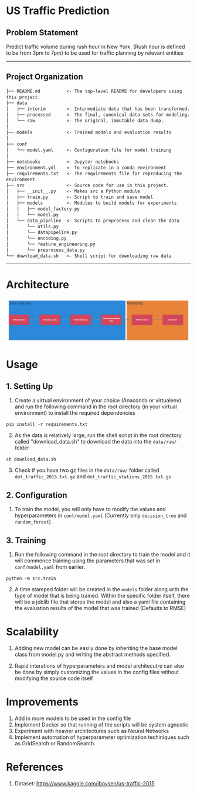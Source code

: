 US Traffic Prediction
==============================

## Problem Statement

Predict traffic volume during rush hour in New York. (Rush hour is defined to be from 3pm to 7pm) to be used for traffic planning by relevant entities

--------
## Project Organization


    ├── README.md          <- The top-level README for developers using this project.
    ├── data
    │   ├── interim        <- Intermediate data that has been transformed.
    │   ├── processed      <- The final, canonical data sets for modeling.
    │   └── raw            <- The original, immutable data dump.
    │
    ├── models             <- Trained models and evaluation results
    │
    ├── conf               
    │   └── model.yaml     <- Configuration file for model training
    │
    ├── notebooks          <- Jupyter notebooks
    ├── environment.yml    <- To replicate in a conda environment
    ├── requirements.txt   <- The requirements file for reproducing the environment
    ├── src                <- Source code for use in this project.
    │   ├── __init__.py    <- Makes src a Python module
    │   ├── train.py       <- Script to train and save model
    │   ├── models         <- Modules to build models for experiments
    │   │   ├── model_factory.py
    │   │   └── model.py
    │   └── data_pipeline  <- Scripts to preprocess and clean the data
    │       └── utils.py
    │       └── datapipeline.py
    │       └── encoding.py
    │       └── feature_engineering.py
    │       └── preprocess_data.py
    └── download_data.sh   <- Shell script for downloading raw data

--------
Architecture
==============================
<img src="images/architecture.png">

Usage
==============================
## 1. Setting Up

1. Create a virtual environment of your choice (Anaconda or virtualenv) and run the following command in the root directory (in your virtual environment) to install the required dependencies

```
pip install -r requirements.txt
```

2. As the data is relatively large, run the shell script in the root directory called "download_data.sh" to download the data into the ```data/raw/``` folder

```
sh download_data.sh
```

3. Check if you have two gz files in the ```data/raw/``` folder called ```dot_traffic_2015.txt.gz``` and ```dot_traffic_stations_2015.txt.gz```

## 2. Configuration

1. To train the model, you will only have to modify the values and hyperparameters in ```conf/model.yaml``` (Currently only ```decision_tree``` and ```random_forest```)

## 3. Training

1. Run the following command in the root directory to train the model and it will commence training using the parameters that was set in ```conf/model.yaml``` from earlier.

```
python -m src.train
```

2. A time stamped folder will be created in the ```models``` folder along with the type of model that is being trained. Within the specific folder itself, there will be a joblib file that stores the model and also a yaml file containing the evaluation results of the model that was trained (Defaults to RMSE) 

Scalability
==============================
1. Adding new model can be easily done by inheriting the base model class from model.py and writing the abstract methods specified. 

2. Rapid interations of hyperparameters and model architecutre can also be done by simply customizing the values in the config files without modifying the source code itself

Improvements
==============================
1. Add in more models to be used in the config file
2. Implement Docker so that running of the scripts will be system agnostic
3. Experiment with heavier architectures such as Neural Networks
4. Implement automation of hyperparameter optimization techiniques such as GridSearch or RandomSearch.


References
==============================
1. Dataset: https://www.kaggle.com/jboysen/us-traffic-2015
